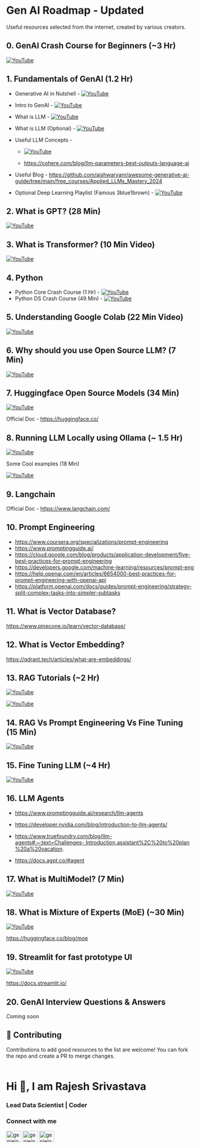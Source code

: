 
<h1 align="left">Gen AI Roadmap - Updated</h1>
Useful resources selected from the internet, created by various creators.

## 0. GenAI Crash Course for Beginners (~3 Hr)
[![YouTube](https://img.shields.io/badge/YouTube-Video-green)](https://www.youtube.com/watch?v=d4yCWBGFCEs)


## 1. Fundamentals of GenAI (1.2 Hr)
* Generative AI in Nutshell - [![YouTube](https://img.shields.io/badge/YouTube-Video-green)](https://www.youtube.com/watch?v=2IK3DFHRFfw)
* Intro to GenAI - [![YouTube](https://img.shields.io/badge/YouTube-Video-green)](https://www.youtube.com/watch?v=cZaNf2rA30k&list)
* What is LLM - [![YouTube](https://img.shields.io/badge/YouTube-Video-green)](https://www.youtube.com/watch?v=RBzXsQHjptQ&list)
* What is LLM (Optional) - [![YouTube](https://img.shields.io/badge/YouTube-Video-green)](https://www.youtube.com/watch?v=osKyvYJ3PRM) 

* Useful LLM Concepts - 
   * [![YouTube](https://img.shields.io/badge/YouTube-Video-green)](https://www.youtube.com/watch?v=mh1RBdQeKdU&list=PL02dtxLisSijKxtTNoRbQ47RWdGZ27wN0&index=12) 
   
   * https://cohere.com/blog/llm-parameters-best-outputs-language-ai
   
* Useful Blog - https://github.com/aishwaryanr/awesome-generative-ai-guide/tree/main/free_courses/Applied_LLMs_Mastery_2024
* Optional Deep Learning Playlist (Famous 3blue1brown) - [![YouTube](https://img.shields.io/badge/YouTube-Video-green)](https://www.youtube.com/playlist?list=PLZHQObOWTQDNU6R1_67000Dx_ZCJB-3pi) 


## 2. What is GPT? (28 Min) 

[![YouTube](https://img.shields.io/badge/YouTube-Video-green)](https://www.youtube.com/watch?v=wjZofJX0v4M)


## 3. What is Transformer? (10 Min Video)

[![YouTube](https://img.shields.io/badge/YouTube-Video-green)](https://www.youtube.com/watch?v=SZorAJ4I-sA)


## 4. Python 

* Python Core Crash Course (1 Hr) -  [![YouTube](https://img.shields.io/badge/YouTube-Video-green)](https://www.youtube.com/watch?v=kqtD5dpn9C8)
* Python DS Crash Course (49 Min) - [![YouTube](https://img.shields.io/badge/YouTube-Video-green)](https://www.youtube.com/watch?v=7eh4d6sabA0)

## 5. Understanding Google Colab (22 Min Video)

[![YouTube](https://img.shields.io/badge/YouTube-Video-green)](https://www.youtube.com/watch?v=0egNLDwwCSk&list=PL02dtxLisSijKxtTNoRbQ47RWdGZ27wN0)


## 6. Why should you use Open Source LLM? (7 Min)

[![YouTube](https://img.shields.io/badge/YouTube-Video-green)](https://www.youtube.com/watch?v=y9k-U9AuDeM)


## 7. Huggingface Open Source Models (34 Min)

[![YouTube](https://img.shields.io/badge/YouTube-Video-green)](https://www.youtube.com/watch?v=wMqo7-d4T4Y&list=PL02dtxLisSijKxtTNoRbQ47RWdGZ27wN0&index=3)


Official Doc - https://huggingface.co/


## 8. Running LLM Locally using Ollama (~ 1.5 Hr)

[![YouTube](https://img.shields.io/badge/YouTube-Video-green)](https://www.youtube.com/playlist?list=PL8motc6AQftkWtR16gGQWSVrH4bvbEETo)

Some Cool examples (18 Min)

[![YouTube](https://img.shields.io/badge/YouTube-Video-green)](https://www.youtube.com/watch?v=h_GTxRFYETY)


## 9. Langchain

Official Doc - https://www.langchain.com/


## 10. Prompt Engineering

* https://www.coursera.org/specializations/prompt-engineering
* https://www.promptingguide.ai/
* https://cloud.google.com/blog/products/application-development/five-best-practices-for-prompt-engineering
* https://developers.google.com/machine-learning/resources/prompt-eng
* https://help.openai.com/en/articles/6654000-best-practices-for-prompt-engineering-with-openai-api
* https://platform.openai.com/docs/guides/prompt-engineering/strategy-split-complex-tasks-into-simpler-subtasks


## 11. What is Vector Database?

https://www.pinecone.io/learn/vector-database/


## 12. What is Vector Embedding?

https://qdrant.tech/articles/what-are-embeddings/


## 13. RAG Tutorials (~2 Hr)

[![YouTube](https://img.shields.io/badge/YouTube-Video-green)](https://www.youtube.com/playlist?app=desktop&list=PLfaIDFEXuae2LXbO1_PKyVJiQ23ZztA0x)

[![YouTube](https://img.shields.io/badge/YouTube-Video-green)](https://www.youtube.com/watch?v=u5Vcrwpzoz8&t)


## 14. RAG Vs Prompt Engineering Vs Fine Tuning (15 Min)

[![YouTube](https://img.shields.io/badge/YouTube-Video-green)](https://www.youtube.com/watch?v=YVWxbHJakgg)


## 15. Fine Tuning LLM (~4 Hr)

[![YouTube](https://img.shields.io/badge/YouTube-Video-green)](https://www.youtube.com/playlist?list=PLZoTAELRMXVN9VbAx5I2VvloTtYmlApe3)


## 16. LLM Agents

* https://www.promptingguide.ai/research/llm-agents
* https://developer.nvidia.com/blog/introduction-to-llm-agents/
* https://www.truefoundry.com/blog/llm-agents#:~:text=Challenges-,Introduction,assistant%2C%20to%20plan%20a%20vacation.

* https://docs.agpt.co/#agent


## 17. What is MultiModel? (7 Min)

[![YouTube](https://img.shields.io/badge/YouTube-Video-green)](https://www.youtube.com/watch?v=WkoytlA3MoQ)


## 18. What is Mixture of Experts (MoE) (~30 Min)

[![YouTube](https://img.shields.io/badge/YouTube-Video-green)](https://www.youtube.com/watch?v=mwO6v4BlgZQ)

https://huggingface.co/blog/moe


## 19. Streamlit for fast prototype UI

[![YouTube](https://img.shields.io/badge/YouTube-Video-green)](https://www.youtube.com/watch?v=20V_ZB7taCM)

https://docs.streamlit.io/


## 20. GenAI Interview Questions & Answers

Coming soon

## 🤝 Contributing

Contributions to add good resources to the list are welcome! You can fork the repo and create a PR to merge changes.<br /><br />

<h1 align="left">Hi 👋, I am Rajesh Srivastava</h1>
<h3 align="left">Lead Data Scientist | Coder</h3>

<h3 align="left">Connect with me</h3>
<p align="left">
<a href="https://instagram.com/genieincodebottle" target="blank"><img align="center" src="https://raw.githubusercontent.com/rahuldkjain/github-profile-readme-generator/master/src/images/icons/Social/instagram.svg" alt="genieincodebottle" height="30" width="40" /></a>
<a href="https://www.youtube.com/c/genieincodebottle" target="blank"><img align="center" src="https://raw.githubusercontent.com/rahuldkjain/github-profile-readme-generator/master/src/images/icons/Social/youtube.svg" alt="genieincodebottle" height="30" width="40" /></a>
<a href="https://kaggle.com/genieincodebottle" target="blank"><img align="center" src="https://raw.githubusercontent.com/rahuldkjain/github-profile-readme-generator/master/src/images/icons/Social/kaggle.svg" alt="genieincodebottle" height="30" width="40" /></a>
</p>